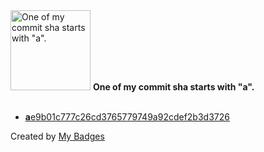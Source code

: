 <img src="https://my-badges.github.io/my-badges/a-commit.png" alt="One of my commit sha starts with &quot;a&quot;." title="One of my commit sha starts with &quot;a&quot;." width="128">
<strong>One of my commit sha starts with &quot;a&quot;.</strong>
<br><br>

- <a href="https://github.com/snyssen/infra-snyssen.be/commit/ae9b01c777c26cd3765779749a92cdef2b3d3726"><strong>a</strong>e9b01c777c26cd3765779749a92cdef2b3d3726</a>


Created by <a href="https://github.com/my-badges/my-badges">My Badges</a>